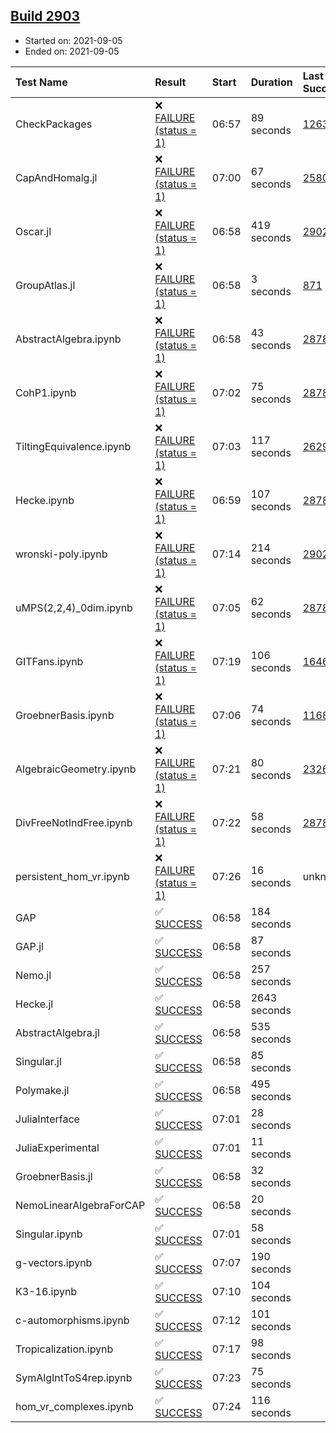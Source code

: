 ## [Build 2903](https://oscarci.mathematik.uni-kl.de/job/oscar-stable/2903/)

* Started on: 2021-09-05
* Ended on: 2021-09-05

| Test Name    | Result | Start | Duration | Last Success | First Failure |
|:-------------|:-------|:------|:---------|:-------------|:--------------|
| CheckPackages | ❌ [FAILURE (status = 1)](https://oscarci.mathematik.uni-kl.de/job/oscar-stable/2903/artifact/logs/build-2903/CheckPackages.log) | 06:57 | 89 seconds | [1263](https://oscarci.mathematik.uni-kl.de/job/oscar-stable/1263/) | [1264](https://oscarci.mathematik.uni-kl.de/job/oscar-stable/1264/) |
| CapAndHomalg.jl | ❌ [FAILURE (status = 1)](https://oscarci.mathematik.uni-kl.de/job/oscar-stable/2903/artifact/logs/build-2903/CapAndHomalg.jl.log) | 07:00 | 67 seconds | [2580](https://oscarci.mathematik.uni-kl.de/job/oscar-stable/2580/) | [2581](https://oscarci.mathematik.uni-kl.de/job/oscar-stable/2581/) |
| Oscar.jl | ❌ [FAILURE (status = 1)](https://oscarci.mathematik.uni-kl.de/job/oscar-stable/2903/artifact/logs/build-2903/Oscar.jl.log) | 06:58 | 419 seconds | [2902](https://oscarci.mathematik.uni-kl.de/job/oscar-stable/2902/) | [2903](https://oscarci.mathematik.uni-kl.de/job/oscar-stable/2903/) |
| GroupAtlas.jl | ❌ [FAILURE (status = 1)](https://oscarci.mathematik.uni-kl.de/job/oscar-stable/2903/artifact/logs/build-2903/GroupAtlas.jl.log) | 06:58 | 3 seconds | [871](https://oscarci.mathematik.uni-kl.de/job/oscar-stable/871/) | [872](https://oscarci.mathematik.uni-kl.de/job/oscar-stable/872/) |
| AbstractAlgebra.ipynb | ❌ [FAILURE (status = 1)](https://oscarci.mathematik.uni-kl.de/job/oscar-stable/2903/artifact/logs/build-2903/AbstractAlgebra.ipynb.log) | 06:58 | 43 seconds | [2878](https://oscarci.mathematik.uni-kl.de/job/oscar-stable/2878/) | [2879](https://oscarci.mathematik.uni-kl.de/job/oscar-stable/2879/) |
| CohP1.ipynb | ❌ [FAILURE (status = 1)](https://oscarci.mathematik.uni-kl.de/job/oscar-stable/2903/artifact/logs/build-2903/CohP1.ipynb.log) | 07:02 | 75 seconds | [2878](https://oscarci.mathematik.uni-kl.de/job/oscar-stable/2878/) | [2879](https://oscarci.mathematik.uni-kl.de/job/oscar-stable/2879/) |
| TiltingEquivalence.ipynb | ❌ [FAILURE (status = 1)](https://oscarci.mathematik.uni-kl.de/job/oscar-stable/2903/artifact/logs/build-2903/TiltingEquivalence.ipynb.log) | 07:03 | 117 seconds | [2629](https://oscarci.mathematik.uni-kl.de/job/oscar-stable/2629/) | [2630](https://oscarci.mathematik.uni-kl.de/job/oscar-stable/2630/) |
| Hecke.ipynb | ❌ [FAILURE (status = 1)](https://oscarci.mathematik.uni-kl.de/job/oscar-stable/2903/artifact/logs/build-2903/Hecke.ipynb.log) | 06:59 | 107 seconds | [2878](https://oscarci.mathematik.uni-kl.de/job/oscar-stable/2878/) | [2879](https://oscarci.mathematik.uni-kl.de/job/oscar-stable/2879/) |
| wronski-poly.ipynb | ❌ [FAILURE (status = 1)](https://oscarci.mathematik.uni-kl.de/job/oscar-stable/2903/artifact/logs/build-2903/wronski-poly.ipynb.log) | 07:14 | 214 seconds | [2902](https://oscarci.mathematik.uni-kl.de/job/oscar-stable/2902/) | [2903](https://oscarci.mathematik.uni-kl.de/job/oscar-stable/2903/) |
| uMPS(2,2,4)_0dim.ipynb | ❌ [FAILURE (status = 1)](https://oscarci.mathematik.uni-kl.de/job/oscar-stable/2903/artifact/logs/build-2903/uMPS-2-2-4-_0dim.ipynb.log) | 07:05 | 62 seconds | [2878](https://oscarci.mathematik.uni-kl.de/job/oscar-stable/2878/) | [2879](https://oscarci.mathematik.uni-kl.de/job/oscar-stable/2879/) |
| GITFans.ipynb | ❌ [FAILURE (status = 1)](https://oscarci.mathematik.uni-kl.de/job/oscar-stable/2903/artifact/logs/build-2903/GITFans.ipynb.log) | 07:19 | 106 seconds | [1646](https://oscarci.mathematik.uni-kl.de/job/oscar-stable/1646/) | [1647](https://oscarci.mathematik.uni-kl.de/job/oscar-stable/1647/) |
| GroebnerBasis.ipynb | ❌ [FAILURE (status = 1)](https://oscarci.mathematik.uni-kl.de/job/oscar-stable/2903/artifact/logs/build-2903/GroebnerBasis.ipynb.log) | 07:06 | 74 seconds | [1168](https://oscarci.mathematik.uni-kl.de/job/oscar-stable/1168/) | [1169](https://oscarci.mathematik.uni-kl.de/job/oscar-stable/1169/) |
| AlgebraicGeometry.ipynb | ❌ [FAILURE (status = 1)](https://oscarci.mathematik.uni-kl.de/job/oscar-stable/2903/artifact/logs/build-2903/AlgebraicGeometry.ipynb.log) | 07:21 | 80 seconds | [2326](https://oscarci.mathematik.uni-kl.de/job/oscar-stable/2326/) | [2327](https://oscarci.mathematik.uni-kl.de/job/oscar-stable/2327/) |
| DivFreeNotIndFree.ipynb | ❌ [FAILURE (status = 1)](https://oscarci.mathematik.uni-kl.de/job/oscar-stable/2903/artifact/logs/build-2903/DivFreeNotIndFree.ipynb.log) | 07:22 | 58 seconds | [2878](https://oscarci.mathematik.uni-kl.de/job/oscar-stable/2878/) | [2879](https://oscarci.mathematik.uni-kl.de/job/oscar-stable/2879/) |
| persistent_hom_vr.ipynb | ❌ [FAILURE (status = 1)](https://oscarci.mathematik.uni-kl.de/job/oscar-stable/2903/artifact/logs/build-2903/persistent_hom_vr.ipynb.log) | 07:26 | 16 seconds | unknown | unknown |
| GAP | ✅ [SUCCESS](https://oscarci.mathematik.uni-kl.de/job/oscar-stable/2903/artifact/logs/build-2903/GAP.log) | 06:58 | 184 seconds |  |  |
| GAP.jl | ✅ [SUCCESS](https://oscarci.mathematik.uni-kl.de/job/oscar-stable/2903/artifact/logs/build-2903/GAP.jl.log) | 06:58 | 87 seconds |  |  |
| Nemo.jl | ✅ [SUCCESS](https://oscarci.mathematik.uni-kl.de/job/oscar-stable/2903/artifact/logs/build-2903/Nemo.jl.log) | 06:58 | 257 seconds |  |  |
| Hecke.jl | ✅ [SUCCESS](https://oscarci.mathematik.uni-kl.de/job/oscar-stable/2903/artifact/logs/build-2903/Hecke.jl.log) | 06:58 | 2643 seconds |  |  |
| AbstractAlgebra.jl | ✅ [SUCCESS](https://oscarci.mathematik.uni-kl.de/job/oscar-stable/2903/artifact/logs/build-2903/AbstractAlgebra.jl.log) | 06:58 | 535 seconds |  |  |
| Singular.jl | ✅ [SUCCESS](https://oscarci.mathematik.uni-kl.de/job/oscar-stable/2903/artifact/logs/build-2903/Singular.jl.log) | 06:58 | 85 seconds |  |  |
| Polymake.jl | ✅ [SUCCESS](https://oscarci.mathematik.uni-kl.de/job/oscar-stable/2903/artifact/logs/build-2903/Polymake.jl.log) | 06:58 | 495 seconds |  |  |
| JuliaInterface | ✅ [SUCCESS](https://oscarci.mathematik.uni-kl.de/job/oscar-stable/2903/artifact/logs/build-2903/JuliaInterface.log) | 07:01 | 28 seconds |  |  |
| JuliaExperimental | ✅ [SUCCESS](https://oscarci.mathematik.uni-kl.de/job/oscar-stable/2903/artifact/logs/build-2903/JuliaExperimental.log) | 07:01 | 11 seconds |  |  |
| GroebnerBasis.jl | ✅ [SUCCESS](https://oscarci.mathematik.uni-kl.de/job/oscar-stable/2903/artifact/logs/build-2903/GroebnerBasis.jl.log) | 06:58 | 32 seconds |  |  |
| NemoLinearAlgebraForCAP | ✅ [SUCCESS](https://oscarci.mathematik.uni-kl.de/job/oscar-stable/2903/artifact/logs/build-2903/NemoLinearAlgebraForCAP.log) | 06:58 | 20 seconds |  |  |
| Singular.ipynb | ✅ [SUCCESS](https://oscarci.mathematik.uni-kl.de/job/oscar-stable/2903/artifact/logs/build-2903/Singular.ipynb.log) | 07:01 | 58 seconds |  |  |
| g-vectors.ipynb | ✅ [SUCCESS](https://oscarci.mathematik.uni-kl.de/job/oscar-stable/2903/artifact/logs/build-2903/g-vectors.ipynb.log) | 07:07 | 190 seconds |  |  |
| K3-16.ipynb | ✅ [SUCCESS](https://oscarci.mathematik.uni-kl.de/job/oscar-stable/2903/artifact/logs/build-2903/K3-16.ipynb.log) | 07:10 | 104 seconds |  |  |
| c-automorphisms.ipynb | ✅ [SUCCESS](https://oscarci.mathematik.uni-kl.de/job/oscar-stable/2903/artifact/logs/build-2903/c-automorphisms.ipynb.log) | 07:12 | 101 seconds |  |  |
| Tropicalization.ipynb | ✅ [SUCCESS](https://oscarci.mathematik.uni-kl.de/job/oscar-stable/2903/artifact/logs/build-2903/Tropicalization.ipynb.log) | 07:17 | 98 seconds |  |  |
| SymAlgIntToS4rep.ipynb | ✅ [SUCCESS](https://oscarci.mathematik.uni-kl.de/job/oscar-stable/2903/artifact/logs/build-2903/SymAlgIntToS4rep.ipynb.log) | 07:23 | 75 seconds |  |  |
| hom_vr_complexes.ipynb | ✅ [SUCCESS](https://oscarci.mathematik.uni-kl.de/job/oscar-stable/2903/artifact/logs/build-2903/hom_vr_complexes.ipynb.log) | 07:24 | 116 seconds |  |  |
